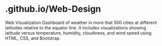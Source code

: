 # .github.io/Web-Design

Web Visualization Dashboard of weather in more that 500 cities at different latitudes relative to the equator line. It includes visualizations showing latitude versus temperature, humidity, cloudiness, and wind speed using HTML, CSS, and Bootstrap.


